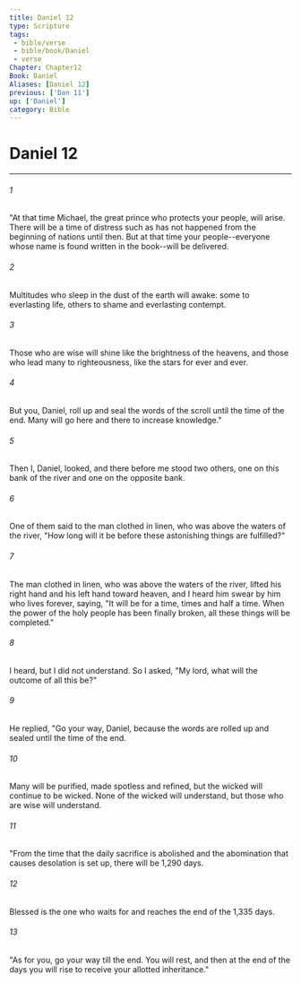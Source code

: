 ```yaml
---
title: Daniel 12
type: Scripture
tags:
 - bible/verse
 - bible/book/Daniel
 - verse
Chapter: Chapter12
Book: Daniel
Aliases: [Daniel 12]
previous: ['Dan 11']
up: ['Daniel']
category: Bible
---
```

# Daniel 12

***


###### 1 
"At that time Michael, the great prince who protects your people, will arise. There will be a time of distress such as has not happened from the beginning of nations until then. But at that time your people--everyone whose name is found written in the book--will be delivered. 

###### 2 
Multitudes who sleep in the dust of the earth will awake: some to everlasting life, others to shame and everlasting contempt. 

###### 3 
Those who are wise will shine like the brightness of the heavens, and those who lead many to righteousness, like the stars for ever and ever. 

###### 4 
But you, Daniel, roll up and seal the words of the scroll until the time of the end. Many will go here and there to increase knowledge." 

###### 5 
Then I, Daniel, looked, and there before me stood two others, one on this bank of the river and one on the opposite bank. 

###### 6 
One of them said to the man clothed in linen, who was above the waters of the river, "How long will it be before these astonishing things are fulfilled?" 

###### 7 
The man clothed in linen, who was above the waters of the river, lifted his right hand and his left hand toward heaven, and I heard him swear by him who lives forever, saying, "It will be for a time, times and half a time. When the power of the holy people has been finally broken, all these things will be completed." 

###### 8 
I heard, but I did not understand. So I asked, "My lord, what will the outcome of all this be?" 

###### 9 
He replied, "Go your way, Daniel, because the words are rolled up and sealed until the time of the end. 

###### 10 
Many will be purified, made spotless and refined, but the wicked will continue to be wicked. None of the wicked will understand, but those who are wise will understand. 

###### 11 
"From the time that the daily sacrifice is abolished and the abomination that causes desolation is set up, there will be 1,290 days. 

###### 12 
Blessed is the one who waits for and reaches the end of the 1,335 days. 

###### 13 
"As for you, go your way till the end. You will rest, and then at the end of the days you will rise to receive your allotted inheritance." 
